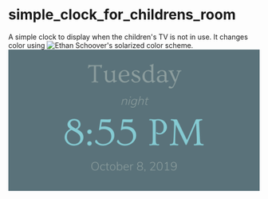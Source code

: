 # simple_clock_for_childrens_room
A simple clock to display when the children's TV is not in use. It changes color using ![Ethan Schoover's](https://ethanschoonover.com/solarized/) solarized color scheme. 
![preview1.png](preview1.png) 
